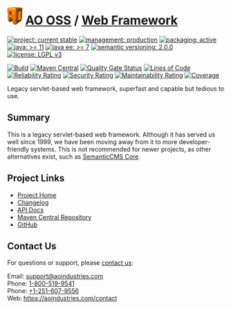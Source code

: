 # [<img src="ao-logo.png" alt="AO Logo" width="35" height="40">](https://github.com/aoindustries) [AO OSS](https://github.com/aoindustries/ao-oss) / [Web Framework](https://github.com/aoindustries/ao-web-framework)

[![project: current stable](https://oss.aoapps.com/ao-badges/project-current-stable.svg)](https://aoindustries.com/life-cycle#project-current-stable)
[![management: production](https://oss.aoapps.com/ao-badges/management-production.svg)](https://aoindustries.com/life-cycle#management-production)
[![packaging: active](https://oss.aoapps.com/ao-badges/packaging-active.svg)](https://aoindustries.com/life-cycle#packaging-active)  
[![java: &gt;= 11](https://oss.aoapps.com/ao-badges/java-11.svg)](https://docs.oracle.com/en/java/javase/11/docs/api/)
[![java ee: &gt;= 7](https://oss.aoapps.com/ao-badges/javaee-7.svg)](https://docs.oracle.com/javaee/7/api/)
[![semantic versioning: 2.0.0](https://oss.aoapps.com/ao-badges/semver-2.0.0.svg)](http://semver.org/spec/v2.0.0.html)
[![license: LGPL v3](https://oss.aoapps.com/ao-badges/license-lgpl-3.0.svg)](https://www.gnu.org/licenses/lgpl-3.0)

[![Build](https://github.com/aoindustries/ao-web-framework/workflows/Build/badge.svg?branch=master)](https://github.com/aoindustries/ao-web-framework/actions?query=workflow%3ABuild)
[![Maven Central](https://maven-badges.herokuapp.com/maven-central/com.aoapps/ao-web-framework/badge.svg)](https://maven-badges.herokuapp.com/maven-central/com.aoapps/ao-web-framework)
[![Quality Gate Status](https://sonarcloud.io/api/project_badges/measure?branch=master&project=com.aoapps%3Aao-web-framework&metric=alert_status)](https://sonarcloud.io/dashboard?branch=master&id=com.aoapps%3Aao-web-framework)
[![Lines of Code](https://sonarcloud.io/api/project_badges/measure?branch=master&project=com.aoapps%3Aao-web-framework&metric=ncloc)](https://sonarcloud.io/component_measures?branch=master&id=com.aoapps%3Aao-web-framework&metric=ncloc)  
[![Reliability Rating](https://sonarcloud.io/api/project_badges/measure?branch=master&project=com.aoapps%3Aao-web-framework&metric=reliability_rating)](https://sonarcloud.io/component_measures?branch=master&id=com.aoapps%3Aao-web-framework&metric=Reliability)
[![Security Rating](https://sonarcloud.io/api/project_badges/measure?branch=master&project=com.aoapps%3Aao-web-framework&metric=security_rating)](https://sonarcloud.io/component_measures?branch=master&id=com.aoapps%3Aao-web-framework&metric=Security)
[![Maintainability Rating](https://sonarcloud.io/api/project_badges/measure?branch=master&project=com.aoapps%3Aao-web-framework&metric=sqale_rating)](https://sonarcloud.io/component_measures?branch=master&id=com.aoapps%3Aao-web-framework&metric=Maintainability)
[![Coverage](https://sonarcloud.io/api/project_badges/measure?branch=master&project=com.aoapps%3Aao-web-framework&metric=coverage)](https://sonarcloud.io/component_measures?branch=master&id=com.aoapps%3Aao-web-framework&metric=Coverage)

Legacy servlet-based web framework, superfast and capable but tedious to use.

## Summary
This is a legacy servlet-based web framework.  Although it has served us well
since 1999, we have been moving away from it to more developer-friendly
systems.  This is not recommended for newer projects, as other alternatives
exist, such as [SemanticCMS Core](https://github.com/aoindustries/semanticcms-core).

## Project Links
* [Project Home](https://oss.aoapps.com/web-framework/)
* [Changelog](https://oss.aoapps.com/web-framework/changelog)
* [API Docs](https://oss.aoapps.com/web-framework/apidocs/)
* [Maven Central Repository](https://search.maven.org/artifact/com.aoapps/ao-web-framework)
* [GitHub](https://github.com/aoindustries/ao-web-framework)

## Contact Us
For questions or support, please [contact us](https://aoindustries.com/contact):

Email: [support@aoindustries.com](mailto:support@aoindustries.com)  
Phone: [1-800-519-9541](tel:1-800-519-9541)  
Phone: [+1-251-607-9556](tel:+1-251-607-9556)  
Web: https://aoindustries.com/contact

